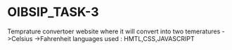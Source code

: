 # OIBSIP_TASK-3
Temprature convertoer website where it will convert into two temeratures
->Celsius
->Fahrenheit
 languages used : HMTL,CSS,JAVASCRIPT

